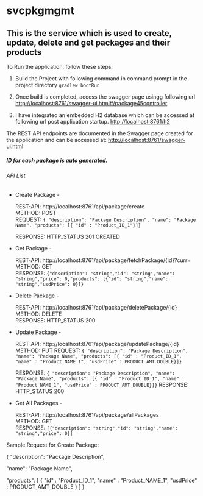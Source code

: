 # svcpkgmgmt

## This is the service which is used to create, update, delete and get packages and their products

To Run the application, follow these steps:


1.  Build the Project with following command in command prompt in the project directory
	`gradlew bootRun`
2.  Once build is completed, access the swagger page usingg following url
	<http://localhost:8761/swagger-ui.html#/package45controller>

3.	I have integrated an embedded H2 database which can be accessed at following url post application startup.
	<http://localhost:8761/h2>	
	


The REST API endpoints are documented in the Swagger page created for the application and can be accessed at:
<http://localhost:8761/swagger-ui.html>


#####  ID for each package is auto generated.

###### API List



*   Create Package -
   
	REST-API: http://localhost:8761/api/package/create   
	METHOD: POST   
	REQUEST: `{ "description": "Package Description", "name": "Package Name", "products": [{ "id" : "Product_ID_1"}]}`
    
	RESPONSE: HTTP_STATUS 201 CREATED


*   Get Package -

	REST-API: http://localhost:8761/api/package/fetchPackage/{id}?curr=<CURRENCY>   
	METHOD: GET   
	RESPONSE: `{"description": "string","id": "string","name": "string","price": 0,"products": [{"id": "string","name": "string","usdPrice": 0}]}`    
	

*   Delete Package - 
  
	REST-API: http://localhost:8761/api/package/deletePackage/{id}
	METHOD: DELETE   
	RESPONSE: HTTP_STATUS 200     


*   Update Package -

	REST-API: http://localhost:8761/api/package/updatePackage/{id}
	METHOD: PUT
	REQUEST: `{ "description": "Package Description", "name": "Package Name", "products": [{ "id" : "Product_ID_1", "name" : "Product_NAME_1", "usdPrice" : PRODUCT_AMT_DOUBLE}]}`
    
	RESPONSE: `{ "description": "Package Description", "name": "Package Name", "products": [{ "id" : "Product_ID_1", "name" : "Product_NAME_1", "usdPrice" : PRODUCT_AMT_DOUBLE}]}`
	RESPONSE: HTTP_STATUS 200     


*   Get All Packages -   

	REST-API: http://localhost:8761/api/package/allPackages   
	METHOD: GET   
	RESPONSE: `[{"description": "string","id": "string","name": "string","price": 0}]` 
	




Sample Request for Create Package:

{
  "description": "Package Description",
  
  "name": "Package Name",
  
  "products": [
   {
  "id" : "Product_ID_1",
  "name" : "Product_NAME_1",
  "usdPrice" : PRODUCT_AMT_DOUBLE
	}
  ]
}

